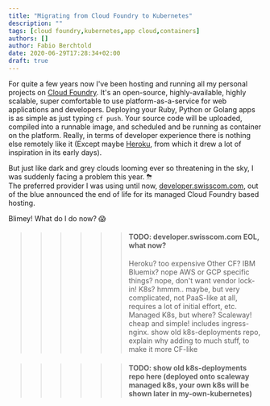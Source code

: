 ```yaml
---
title: "Migrating from Cloud Foundry to Kubernetes"
description: ""
tags: [cloud foundry,kubernetes,app cloud,containers]
authors: []
author: Fabio Berchtold
date: 2020-06-29T17:28:34+02:00
draft: true
---
```


For quite a few years now I've been hosting and running all my personal projects on [Cloud Foundry](https://www.cloudfoundry.org/). It's an open-source, highly-available, highly scalable, super comfortable to use platform-as-a-service for web applications and developers. Deploying your Ruby, Python or Golang apps is as simple as just typing `cf push`. Your source code will be uploaded, compiled into a runnable image, and scheduled and be running as container on the platform. Really, in terms of developer experience there is nothing else remotely like it (Except maybe [Heroku](https://www.heroku.com/), from which it drew a lot of inspiration in its early days).

But just like dark and grey clouds looming ever so threatening in the sky, I was suddenly facing a problem this year. ⛈      
The preferred provider I was using until now, [developer.swisscom.com](https://developer.swisscom.com), out of the blue announced the end of life for its managed Cloud Foundry based hosting.

Blimey! What do I do now? 😱

>>>>>> #### TODO: developer.swisscom.com EOL, what now?
>>>>>> Heroku? too expensive
>>>>>> Other CF? IBM Bluemix? nope
>>>>>> AWS or GCP specific things? nope, don't want vendor lock-in!
>>>>>> K8s? hmmm.. maybe, but very complicated, not PaaS-like at all, requires a lot of initial effort, etc.
>>>>>> Managed K8s, but where? Scaleway! cheap and simple! includes ingress-nginx.
>>>>>> show old k8s-deployments repo, explain why adding to much stuff, to make it more CF-like

>>>>>> #### TODO: show old k8s-deployments repo here (deployed onto scaleway managed k8s, your own k8s will be shown later in my-own-kubernetes)
